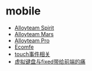 mobile
======

* [Alloyteam Spirit](http://alloyteam.github.io/Spirit/)
* [Alloyteam Mars](https://github.com/AlloyTeam/Mars)
* [Alloyteam Pro](https://github.com/AlloyTeam/Pro)
* [Ecomfe](http://ecomfe.duapp.com/tag/ria-framework)
* [touch事件相关](http://stylechen.com/)
* [虚拟键盘与fixed带给前端的痛](http://www.cnblogs.com/yexiaochai/p/3561939.html)



